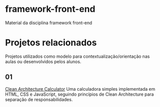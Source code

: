 # framework-front-end
Material da disciplina framework front-end

# Projetos relacionados
Projetos utilizados como modelo para contextualização/orientação nas aulas ou desenvolvidos pelos alunos.

## 01 
[Clean Architecture Calculator](https://github.com/EmmanoelMonteiro/clean-architecture-calculator)
Uma calculadora simples implementada em HTML, CSS e JavaScript, seguindo princípios de Clean Architecture para separação de responsabilidades.
